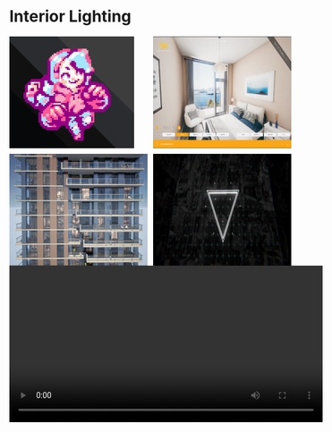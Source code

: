 # Interior Lighting

<!--
<img src="Projects/Megan/PocketMegBigCrop.PNG" alt="Megan, The game" width="20%" />
<img src="Projects/Interiors/Interior1.png" alt="Interiors" width="20%" />
-->


<div style="display: grid; grid-template-columns: 5fr 5fr; gap: 10px;">
  <img src="Projects/Megan/PocketMegBigCrop.PNG" alt="Image 1" style="height: 200px;" (Megan.md)>
  <img src="Projects/Interiors/Interior1.png" alt="Image 2" style="height: 200px;" (Interiors.md)>
  <img src="Projects/InteriorShader/InteriorsShader4.jpg" alt="Image 3" style="height: 200px;" (FakeInteriors.md)>
  <img src="Projects/VFX/UIReticle2.jpg" alt="Image 3" style="height: 200px;" (Megan.md)>
</div>

<video controls width="560" style="display: block; margin: 0 auto;">
  <source src="Tech/EdgeMapping.mp4" type="video/mp4">
</video>
